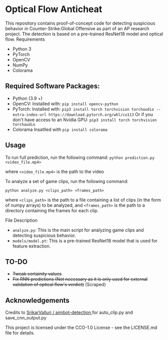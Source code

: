 # Optical Flow Anticheat
This repository contains proof-of-concept code for detecting suspicious behavior in Counter-Strike:Global Offensive as part of an AP research project. The detection is based on a pre-trained ResNet18 model and optical flow.
Requirements
- Python 3
- PyTorch
- OpenCV
- NumPy
- Colorama

## Required Software Packages:
- Python (3.9 +) 
- OpenCV:
Installed with: `pip install opencv-python`
- PyTorch:
Installed with: `pip3 install torch torchvision torchaudio --extra-index-url https://download.pytorch.org/whl/cu113`
Or if you don't have access to an Nvidia GPU: `pip3 install torch torchvision torchaudio`
- Colorama
Insatlled with `pip install colorama`

## Usage
To run full prediction, run the following command:
```python prediction.py <video_file.mp4>```

where `<video_file.mp4>` is the path to the video

To analyze a set of game clips, run the following command:

```python analyze.py <clips_path> <frames_path>```

where `<clips_path>` is the path to a file containing a list of clips (in the form of numpy arrays) to be analyzed, and `<frames_path>` is the path to a directory containing the frames for each clip.

File Description
-  `analyze.py`: This is the main script for analyzing game clips and detecting suspicious behavior.
- `models/model.pt`: This is a pre-trained ResNet18 model that is used for feature extraction.


## TO-DO
- ~~Tweak certainity values~~
- ~~Fix RNN predictions (Not necessary as it is only used for external validation of optical flow's verdict)~~ (Scraped)

## Acknowledgements

Credits to [SrikarValluri /
aimbot-detection ](https://github.com/SrikarValluri/aimbot-detection) for auto_clip.py and save_cnn_output.py


This project is licensed under the CCO-1.0 License - see the LICENSE.md file for details.
